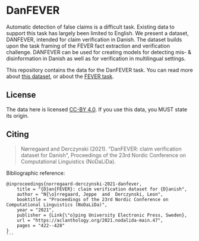 # DanFEVER

Automatic detection of false claims is a difficult task. Existing data to support this task has largely been limited to English. We present a dataset, DANFEVER, intended for claim verification in Danish. The dataset builds upon the task framing of the FEVER fact extraction and verification challenge. DANFEVER can be used for creating models for detecting mis- & disinformation in Danish as well as for verification in multilingual settings.

This repository contains the data for the DanFEVER task. You can read more about [this dataset](https://stromberg.ai/publication/danfever/), or about the [FEVER task](https://fever.ai/).

## License

The data here is licensed [CC-BY 4.0](https://creativecommons.org/licenses/by/4.0/). If you use this data, you MUST state its origin.

## Citing

> Nørregaard and Derczynski (2021). "DanFEVER: claim verification dataset for Danish", Proceedings of the 23rd Nordic Conference on Computational Linguistics (NoDaLiDa).

Bibliographic reference:

````
@inproceedings{norregaard-derczynski-2021-danfever,
    title = "{D}an{FEVER}: claim verification dataset for {D}anish",
    author = "N{\o}rregaard, Jeppe  and  Derczynski, Leon",
    booktitle = "Proceedings of the 23rd Nordic Conference on Computational Linguistics (NoDaLiDa)",
    year = "2021",
    publisher = {Link{\"o}ping University Electronic Press, Sweden},
    url = "https://aclanthology.org/2021.nodalida-main.47",
    pages = "422--428"
}
```
